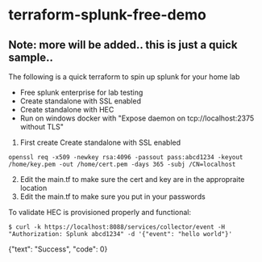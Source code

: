 # terraform-splunk-free-demo

## Note: more will be added.. this is just a quick sample..

The following is a quick terraform to spin up splunk for your home lab
- Free splunk enterprise for lab testing
- Create standalone with SSL enabled
- Create standalone with HEC
- Run on windows docker with "Expose daemon on tcp://localhost:2375 without TLS"


1. First create Create standalone with SSL enabled
```
openssl req -x509 -newkey rsa:4096 -passout pass:abcd1234 -keyout /home/key.pem -out /home/cert.pem -days 365 -subj /CN=localhost
```

2. Edit the main.tf to make sure the cert and key are in the appropraite location
3. Edit the main.tf to make sure you put in your passwords

To validate HEC is provisioned properly and functional:
```
$ curl -k https://localhost:8088/services/collector/event -H "Authorization: Splunk abcd1234" -d '{"event": "hello world"}'
```
{"text": "Success", "code": 0}
